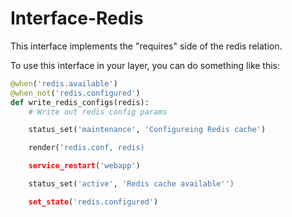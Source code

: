# Interface-Redis

This interface implements the "requires" side of the redis relation.

To use this interface in your layer, you can do something like this:

```python
@when('redis.available')
@when_not('redis.configured')
def write_redis_configs(redis):
    # Write out redis config params

    status_set('maintenance', 'Configureing Redis cache')

    render('redis.conf, redis)

    service_restart('webapp')

    status_set('active', 'Redis cache available'')

    set_state('redis.configured')
```
